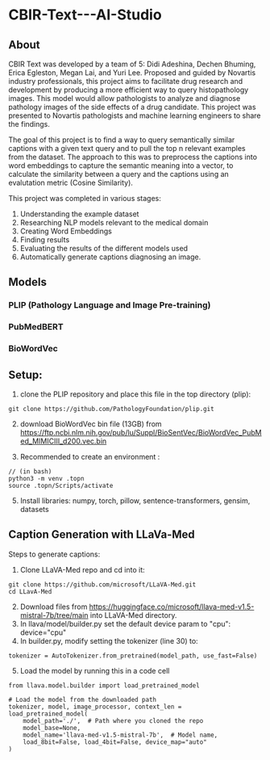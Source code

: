 # CBIR-Text---AI-Studio

## About
CBIR Text was developed by a team of 5: Didi Adeshina, Dechen Bhuming, Erica Egleston, Megan Lai, and Yuri Lee. Proposed and guided by Novartis industry professionals, this project aims to facilitate drug research and development by producing a more efficient way to query histopathology images. This model would allow pathologists to analyze and diagnose pathology images of the side effects of a drug candidate. This project was presented to Novartis pathologists and machine learning engineers to share the findings. 

The goal of this project is to find a way to query semantically similar captions with a given text query and to pull the top n relevant examples from the dataset. The approach to this was to preprocess the captions into word embeddings to capture the semantic meaning into a vector, to calculate the similarity between a query and the captions using an evalutation metric (Cosine Similarity).

This project was completed in various stages:
1. Understanding the example dataset
2. Researching NLP models relevant to the medical domain
3. Creating Word Embeddings
4. Finding results
5. Evaluating the results of the different models used
6. Automatically generate captions diagnosing an image. 
<!-- ## Data Pre-processing -->

## Models
### PLIP (Pathology Language and Image Pre-training)
### PubMedBERT
### BioWordVec



<!-- ## Evaluations -->

## Setup:
1. clone the PLIP repository and place this file in the top directory (plip):  
```
git clone https://github.com/PathologyFoundation/plip.git
```

2. download BioWordVec bin file (13GB) from https://ftp.ncbi.nlm.nih.gov/pub/lu/Suppl/BioSentVec/BioWordVec_PubMed_MIMICIII_d200.vec.bin

3. Recommended to create an environment :
```
// (in bash)
python3 -m venv .topn
source .topn/Scripts/activate
```

5. Install libraries: numpy, torch, pillow, sentence-transformers, gensim, datasets


## Caption Generation with LLaVa-Med

Steps to generate captions:
1. Clone LLaVA-Med repo and cd into it:
```
git clone https://github.com/microsoft/LLaVA-Med.git
cd LLavA-Med
```
2. Download files from https://huggingface.co/microsoft/llava-med-v1.5-mistral-7b/tree/main into LLaVA-Med directory.
3. In llava/model/builder.py set the default device param to "cpu": device="cpu"
4. In builder.py, modify setting the tokenizer (line 30) to:

```
tokenizer = AutoTokenizer.from_pretrained(model_path, use_fast=False)
```

5. Load the model by running this in a code cell

```
from llava.model.builder import load_pretrained_model

# Load the model from the downloaded path
tokenizer, model, image_processor, context_len = load_pretrained_model(
    model_path='./',  # Path where you cloned the repo
    model_base=None,
    model_name='llava-med-v1.5-mistral-7b',  # Model name,
    load_8bit=False, load_4bit=False, device_map="auto"
)
``` 
